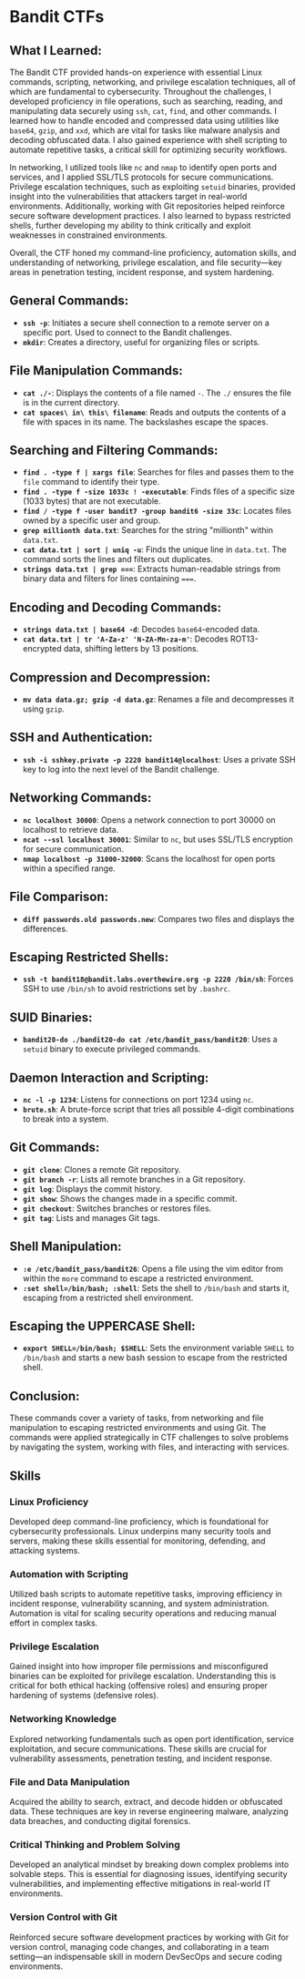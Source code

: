 # Bandit CTFs

## What I Learned:
The Bandit CTF provided hands-on experience with essential Linux commands, scripting, networking, and privilege escalation techniques, all of which are fundamental to cybersecurity. Throughout the challenges, I developed proficiency in file operations, such as searching, reading, and manipulating data securely using `ssh`, `cat`, `find`, and other commands. I learned how to handle encoded and compressed data using utilities like `base64`, `gzip`, and `xxd`, which are vital for tasks like malware analysis and decoding obfuscated data. I also gained experience with shell scripting to automate repetitive tasks, a critical skill for optimizing security workflows.

In networking, I utilized tools like `nc` and `nmap` to identify open ports and services, and I applied SSL/TLS protocols for secure communications. Privilege escalation techniques, such as exploiting `setuid` binaries, provided insight into the vulnerabilities that attackers target in real-world environments. Additionally, working with Git repositories helped reinforce secure software development practices. I also learned to bypass restricted shells, further developing my ability to think critically and exploit weaknesses in constrained environments.

Overall, the CTF honed my command-line proficiency, automation skills, and understanding of networking, privilege escalation, and file security—key areas in penetration testing, incident response, and system hardening.

## General Commands:
- **`ssh -p`**: Initiates a secure shell connection to a remote server on a specific port. Used to connect to the Bandit challenges.
- **`mkdir`**: Creates a directory, useful for organizing files or scripts.

## File Manipulation Commands:
- **`cat ./-`**: Displays the contents of a file named `-`. The `./` ensures the file is in the current directory.
- **`cat spaces\ in\ this\ filename`**: Reads and outputs the contents of a file with spaces in its name. The backslashes escape the spaces.

## Searching and Filtering Commands:
- **`find . -type f | xargs file`**: Searches for files and passes them to the `file` command to identify their type.
- **`find . -type f -size 1033c ! -executable`**: Finds files of a specific size (1033 bytes) that are not executable.
- **`find / -type f -user bandit7 -group bandit6 -size 33c`**: Locates files owned by a specific user and group.
- **`grep millionth data.txt`**: Searches for the string "millionth" within `data.txt`.
- **`cat data.txt | sort | uniq -u`**: Finds the unique line in `data.txt`. The command sorts the lines and filters out duplicates.
- **`strings data.txt | grep ===`**: Extracts human-readable strings from binary data and filters for lines containing `===`.

## Encoding and Decoding Commands:
- **`strings data.txt | base64 -d`**: Decodes `base64`-encoded data.
- **`cat data.txt | tr 'A-Za-z' 'N-ZA-Mn-za-m'`**: Decodes ROT13-encrypted data, shifting letters by 13 positions.

## Compression and Decompression:
- **`mv data data.gz; gzip -d data.gz`**: Renames a file and decompresses it using `gzip`.

## SSH and Authentication:
- **`ssh -i sshkey.private -p 2220 bandit14@localhost`**: Uses a private SSH key to log into the next level of the Bandit challenge.

## Networking Commands:
- **`nc localhost 30000`**: Opens a network connection to port 30000 on localhost to retrieve data.
- **`ncat --ssl localhost 30001`**: Similar to `nc`, but uses SSL/TLS encryption for secure communication.
- **`nmap localhost -p 31000-32000`**: Scans the localhost for open ports within a specified range.

## File Comparison:
- **`diff passwords.old passwords.new`**: Compares two files and displays the differences.

## Escaping Restricted Shells:
- **`ssh -t bandit18@bandit.labs.overthewire.org -p 2220 /bin/sh`**: Forces SSH to use `/bin/sh` to avoid restrictions set by `.bashrc`.

## SUID Binaries:
- **`bandit20-do ./bandit20-do cat /etc/bandit_pass/bandit20`**: Uses a `setuid` binary to execute privileged commands.

## Daemon Interaction and Scripting:
- **`nc -l -p 1234`**: Listens for connections on port 1234 using `nc`.
- **`brute.sh`**: A brute-force script that tries all possible 4-digit combinations to break into a system.

## Git Commands:
- **`git clone`**: Clones a remote Git repository.
- **`git branch -r`**: Lists all remote branches in a Git repository.
- **`git log`**: Displays the commit history.
- **`git show`**: Shows the changes made in a specific commit.
- **`git checkout`**: Switches branches or restores files.
- **`git tag`**: Lists and manages Git tags.

## Shell Manipulation:
- **`:e /etc/bandit_pass/bandit26`**: Opens a file using the vim editor from within the `more` command to escape a restricted environment.
- **`:set shell=/bin/bash; :shell`**: Sets the shell to `/bin/bash` and starts it, escaping from a restricted shell environment.

## Escaping the UPPERCASE Shell:
- **`export SHELL=/bin/bash; $SHELL`**: Sets the environment variable `SHELL` to `/bin/bash` and starts a new bash session to escape from the restricted shell.

## Conclusion:
These commands cover a variety of tasks, from networking and file manipulation to escaping restricted environments and using Git. The commands were applied strategically in CTF challenges to solve problems by navigating the system, working with files, and interacting with services.


## Skills

### Linux Proficiency
Developed deep command-line proficiency, which is foundational for cybersecurity professionals. Linux underpins many security tools and servers, making these skills essential for monitoring, defending, and attacking systems.

### Automation with Scripting
Utilized bash scripts to automate repetitive tasks, improving efficiency in incident response, vulnerability scanning, and system administration. Automation is vital for scaling security operations and reducing manual effort in complex tasks.

### Privilege Escalation
Gained insight into how improper file permissions and misconfigured binaries can be exploited for privilege escalation. Understanding this is critical for both ethical hacking (offensive roles) and ensuring proper hardening of systems (defensive roles).

### Networking Knowledge
Explored networking fundamentals such as open port identification, service exploitation, and secure communications. These skills are crucial for vulnerability assessments, penetration testing, and incident response.

### File and Data Manipulation
Acquired the ability to search, extract, and decode hidden or obfuscated data. These techniques are key in reverse engineering malware, analyzing data breaches, and conducting digital forensics.

### Critical Thinking and Problem Solving
Developed an analytical mindset by breaking down complex problems into solvable steps. This is essential for diagnosing issues, identifying security vulnerabilities, and implementing effective mitigations in real-world IT environments.

### Version Control with Git
Reinforced secure software development practices by working with Git for version control, managing code changes, and collaborating in a team setting—an indispensable skill in modern DevSecOps and secure coding environments.
